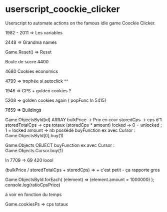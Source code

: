 # userscript_coockie_clicker
Userscript to automate actions on the famous idle game Coockie Clicker.

1982 - 2011 => Les variables

2448 => Grandma names

Game.Reset() => Reset

Boule de sucre 4400

4680 Cookies economics

4799 => trophée si autoclick ^^

1946 => CPS + golden cookies ?

5208 => golden cookies again ( popFunc ln 5415)

7659 => Buildings

Game.ObjectsById[id]  ARRAY
    bulkPrice -> Prix en cour
    storedCps -> cps d'1
    storedTotalCps -> cps totaux (storedCps * amount)
    locked -> 0 = unlocked ; 1 = locked
    amount -> nb possédé
    buyFunction
        ex avec Cursor : Game.ObjectsById[0].buy(1)

Game.Objects  OBJECT
    buyFunction
        ex avec Cursor :  Game.Objects.Cursor.buy(1)

ln 7709 => 69 420 loool

(bulkPrice / storedTotalCps + storedCps) => + c'est petit - ça rapporte gros

Game.ObjectsById.forEach(
      (element) => (element.amount = 1000000)
    );
console.log(ratioCpsPrice)

à voir en fonction du temps

Game.cookiesPs => cps totaux  
